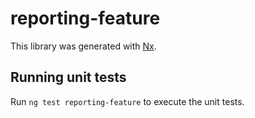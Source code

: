# reporting-feature

This library was generated with [Nx](https://nx.dev).

## Running unit tests

Run `ng test reporting-feature` to execute the unit tests.
